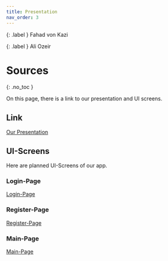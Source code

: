 ```yaml
---
title: Presentation
nav_order: 3
---
```


{: .label }
Fahad von Kazi

{: .label }
Ali Ozeir

# Sources
{: .no_toc }

On this page, there is a link to our presentation and UI screens.

## Link
[Our Presentation](docs/assets/images/SimpleNote.pdf)

## UI-Screens
Here are planned UI-Screens of our app.

### Login-Page 
[Login-Page](docs/assets/images/login.png)

### Register-Page 
[Register-Page](docs/assets/images/register.png)

### Main-Page 
[Main-Page](docs/assets/images/main.png)